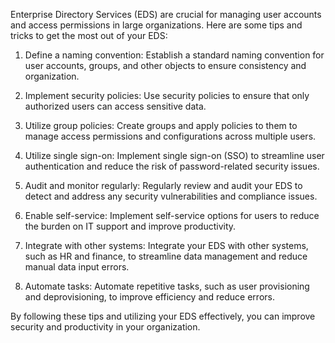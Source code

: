 Enterprise Directory Services (EDS) are crucial for managing user accounts and access permissions in large organizations. Here are some tips and tricks to get the most out of your EDS:

1. Define a naming convention: Establish a standard naming convention for user accounts, groups, and other objects to ensure consistency and organization.

2. Implement security policies: Use security policies to ensure that only authorized users can access sensitive data.

3. Utilize group policies: Create groups and apply policies to them to manage access permissions and configurations across multiple users.

4. Utilize single sign-on: Implement single sign-on (SSO) to streamline user authentication and reduce the risk of password-related security issues.

5. Audit and monitor regularly: Regularly review and audit your EDS to detect and address any security vulnerabilities and compliance issues.

6. Enable self-service: Implement self-service options for users to reduce the burden on IT support and improve productivity.

7. Integrate with other systems: Integrate your EDS with other systems, such as HR and finance, to streamline data management and reduce manual data input errors.

8. Automate tasks: Automate repetitive tasks, such as user provisioning and deprovisioning, to improve efficiency and reduce errors.

By following these tips and utilizing your EDS effectively, you can improve security and productivity in your organization.
